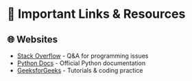 # 🔗 Important Links & Resources

## 🌐 Websites
- [Stack Overflow](https://stackoverflow.com) - Q&A for programming issues
- [Python Docs](https://docs.python.org/3/) - Official Python documentation
- [GeeksforGeeks](https://www.geeksforgeeks.org/) - Tutorials & coding practice

